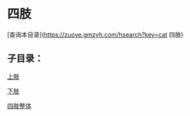 # 四肢
[查询本目录](https://zuoye.gmzyh.com/hsearch?key=cat 四肢)

## 子目录：
[上肢](https://www.gmzyjc.com/read/biaoxian/cat_上肢.md)
[下肢](https://www.gmzyjc.com/read/biaoxian/cat_下肢.md)
[四肢整体](https://www.gmzyjc.com/read/biaoxian/cat_四肢整体.md)